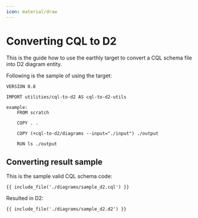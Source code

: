 ```yaml
---
icon: material/draw
---
```


# Converting CQL to D2

This is the guide how to use the earthly target
to convert a CQL schema file into D2 diagram entity.

Following is the sample of using the target:

```earthly
VERSION 0.8

IMPORT utilities/cql-to-d2 AS cql-to-d2-utils

example:
    FROM scratch

    COPY . .

    COPY (+cql-to-d2/diagrams --input="./input") ./output

    RUN ls ./output
```

## Converting result sample

This is the sample valid CQL schema code:

```cql
{{ include_file('./diagrams/sample_d2.cql') }}
```

Resulted in D2:

```d2
{{ include_file('./diagrams/sample_d2.d2') }}
```
